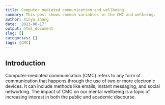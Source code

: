 ```yaml
---
title: Computer mediated communication and wellbeing
summary: This post shows common variables in the CMC and welbeing.
author: Xinyu Zhang
date: '2023-06-17'
output: html_document
slug: [] 
categories: []
tags: [CMC]
---
```






## Introduction
Computer-mediated communication (CMC) refers to any form of communication that happens through the use of two or more electronic devices. It can include methods like emails, instant messaging, and social networking. The impact of CMC on our mental wellbeing is a topic of increasing interest in both the public and academic discourse.

